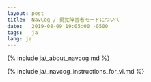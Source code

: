 ```yaml
---
layout: post
title:  NavCog / 視覚障害者モードについて
date:   2019-08-09 19:05:00 -0500
tags:   ja
lang: ja
---
```


{% include ja/_about_navcog.md %}

{% include ja/_navcog_instructions_for_vi.md %}
